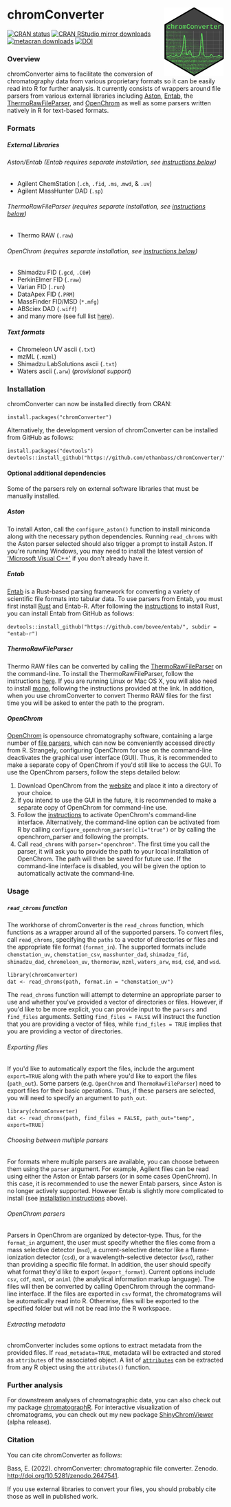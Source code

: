 # chromConverter <a href='https://CRAN.R-project.org/package=chromConverter'><img src='man/figures/logo.png' align="right" height="160" /></a>

<!-- badges: start -->
[![CRAN status](https://www.r-pkg.org/badges/version/chromConverter)](https://cran.r-project.org/package=chromConverter)
[![CRAN RStudio mirror downloads](https://cranlogs.r-pkg.org/badges/grand-total/chromConverter?color=blue)](https://r-pkg.org/pkg/chromConverter)
[![metacran downloads](https://cranlogs.r-pkg.org/badges/last-month/chromConverter)](https://cran.r-project.org/package=chromConverter)
[![DOI](https://zenodo.org/badge/DOI/10.5281/zenodo.6944342.svg)](https://doi.org/10.5281/zenodo.6944342)
<!-- badges: end -->

### Overview

chromConverter aims to facilitate the conversion of chromatography data from various proprietary formats so it can be easily read into R for further analysis. It currently consists of wrappers around file parsers from various external libraries including [Aston](https://github.com/bovee/aston), [Entab](https://github.com/bovee/entab), the [ThermoRawFileParser](https://github.com/compomics/ThermoRawFileParser), and [OpenChrom](https://lablicate.com/platform/openchrom) as well as some parsers written natively in R for text-based formats.

### Formats
##### External Libraries
###### Aston/Entab (*Entab requires separate installation, see [instructions below](README.md#Installation)*)
- Agilent ChemStation (`.ch`, `.fid`, `.ms`, .`mwd`, & `.uv`)
- Agilent MassHunter DAD (`.sp`)  

###### ThermoRawFileParser (*requires separate installation, see [instructions below](README.md#Installation)*)
- Thermo RAW (`.raw`)

###### OpenChrom (*requires separate installation, see [instructions below](README.md#Installation)*)
- Shimadzu FID (`.gcd`, `.C0#`)
- PerkinElmer FID (`.raw`)
- Varian FID (`.run`)
- DataApex FID (`.PRM`)
- MassFinder FID/MSD (`*.mfg`)
- ABSciex DAD (`.wiff`)
- and many more (see full list [here](https://lablicate.com/platform/openchrom)).

##### Text formats
- Chromeleon UV ascii (`.txt`)
- mzML (`.mzml`)
- Shimadzu LabSolutions ascii (`.txt`)
- Waters ascii (`.arw`) (*provisional support*)

### Installation

chromConverter can now be installed directly from CRAN:

```
install.packages("chromConverter")
```

Alternatively, the development version of chromConverter can be installed from GitHub as follows:

```
install.packages("devtools")
devtools::install_github("https://github.com/ethanbass/chromConverter/")
```

#### Optional additional dependencies

Some of the parsers rely on external software libraries that must be manually installed.

##### **Aston**

To install Aston, call the `configure_aston()` function to install miniconda along with the necessary python dependencies. Running `read_chroms` with the Aston parser selected should also trigger a prompt to install Aston. If you're running Windows, you may need to install the latest version of ['Microsoft Visual C++'](https://docs.microsoft.com/en-US/cpp/windows/latest-supported-vc-redist?view=msvc-170) if you don't already have it.

##### **Entab**

[Entab](https://github.com/bovee/entab) is a Rust-based parsing framework for converting a variety of scientific file formats into tabular data. To use parsers from Entab, you must first install [Rust](https://www.rust-lang.org/tools/install) and Entab-R. After following the [instructions](https://www.rust-lang.org/tools/install) to install Rust, you can install Entab from GitHub as follows:

```
devtools::install_github("https://github.com/bovee/entab/", subdir = "entab-r")
```

##### **ThermoRawFileParser**

Thermo RAW files can be converted by calling the [ThermoRawFileParser](https://github.com/compomics/ThermoRawFileParser) on the command-line. To install the ThermoRawFileParser, follow the instructions [here](https://github.com/compomics/ThermoRawFileParser). If you are running Linux or Mac OS X, you will also need to install [mono](https://www.mono-project.com/download/stable/#download-lin), following the instructions provided at the link. In addition, when you use chromConverter to convert Thermo RAW files for the first time you will be asked to enter the path to the program.

##### **OpenChrom**

[OpenChrom](https://lablicate.com/platform/openchrom) is opensource chromatography software, containing a large number of [file parsers](https://lablicate.com/platform/openchrom), which can now be conveniently accessed directly from R. Strangely, configuring OpenChrom for use on the command-line deactivates the graphical user interface (GUI). Thus, it is recommended to make a separate copy of OpenChrom if you'd still like to access the GUI. To use the OpenChrom parsers, follow the steps detailed below: 

1) Download OpenChrom from the [website](https://lablicate.com/platform/openchrom/download) and place it into a directory of your choice.  
2) If you intend to use the GUI in the future, it is recommended to make a separate copy of OpenChrom for command-line use.
3) Follow the [instructions](https://github.com/OpenChrom/openchrom/wiki/CLI) to activate OpenChrom's command-line interface. Alternatively, the command-line option can be activated from R by calling `configure_openchrom_parser(cli="true")` or by calling the openchrom_parser and following the prompts.
4) Call `read_chroms` with `parser="openchrom"`. The first time you call the parser, it will ask you to provide the path to your local installation of OpenChrom. The path will then be saved for future use. If the command-line interface is disabled, you will be given the option to automatically activate the command-line.  

### Usage

##### `read_chroms` function

The workhorse of chromConverter is the `read_chroms` function, which functions as a wrapper around all of the supported parsers. To convert files, call `read_chroms`, specifying the `paths` to a vector of directories or files and the appropriate file format (`format_in`). The supported formats include `chemstation_uv`, `chemstation_csv`, `masshunter_dad`, `shimadzu_fid`, `shimadzu_dad`, `chromeleon_uv`, `thermoraw`, `mzml`, `waters_arw`, `msd`, `csd`, and `wsd`.

```
library(chromConverter)
dat <- read_chroms(path, format.in = "chemstation_uv")
```

The `read_chroms` function will attempt to determine an appropriate parser to use and whether you've provided a vector of directories or files. However, if you'd like to be more explicit, you can provide input to the `parsers` and `find_files` arguments. Setting `find_files = FALSE` will instruct the function that you are providing a vector of files, while `find_files = TRUE` implies that you are providing a vector of directories.

###### Exporting files

If you'd like to automatically export the files, include the argument `export=TRUE` along with the path where you'd like to export the files (`path_out`). Some parsers (e.g. `OpenChrom` and `ThermoRawFileParser`) need to export files for their basic operations. Thus, if these parsers are selected, you will need to specify an argument to `path_out`.

```
library(chromConverter)
dat <- read_chroms(path, find_files = FALSE, path_out="temp", export=TRUE)
```

###### Choosing between multiple parsers

For formats where multiple parsers are available, you can choose between them using the `parser` argument. For example, Agilent files can be read using either the Aston or Entab parsers (or in some cases OpenChrom). In this case, it is recommended to use the newer Entab parsers, since Aston is no longer actively supported. However Entab is slightly more complicated to install (see [installation instructions](README.md#Installation) above).

###### OpenChrom parsers

Parsers in OpenChrom are organized by detector-type. Thus, for the `format_in` argument, the user must specify whether the files come from a mass selective detector (`msd`), a current-selective detector like a flame-ionization detector (`csd`), or a wavelength-selective detector (`wsd`), rather than providing a specific file format. In addition, the user should specify what format they'd like to export (`export_format`). Current options include `csv`, `cdf`, `mzml`, or `animl` (the analytical information markup language). The files will then be converted by calling OpenChrom through the command-line interface. If the files are exported in `csv` format, the chromatograms will be automatically read into R. Otherwise, files will be exported to the specified folder but will not be read into the R workspace.

###### Extracting metadata

chromConverter includes some options to extract metadata from the provided files. If `read_metadata=TRUE`, metadata will be extracted and stored as `attributes` of the associated object. A list of [`attributes`](https://stat.ethz.ch/R-manual/R-devel/library/base/html/attributes.html) can be extracted from any R object using the `attributes()` function.

### Further analysis

For downstream analyses of chromatographic data, you can also check out my package [chromatographR](https://ethanbass.github.io/chromatographR/). For interactive visualization of chromatograms, you can check out my new package [ShinyChromViewer](https://github.com/ethanbass/ShinyChromViewer) (alpha release).

### Citation

You can cite chromConverter as follows:

Bass, E. (2022). chromConverter: chromatographic file converter. Zenodo. http://doi.org/10.5281/zenodo.2647541.

If you use external libraries to convert your files, you should probably cite those as well in published work.
